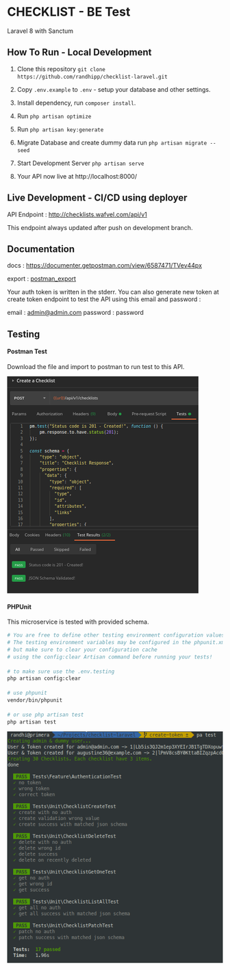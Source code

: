 # CHECKLIST - BE Test

Laravel 8 with Sanctum
## How To Run - Local Development

1. Clone this repository 
   `git clone https://github.com/randhipp/checklist-laravel.git`


2. Copy `.env.example` to `.env` - setup your database and other settings.


3. Install dependency, run `composer install`.


4. Run `php artisan optimize`


5. Run `php artisan key:generate`


6. Migrate Database and create dummy data run `php artisan migrate --seed`

7. Start Development Server `php artisan serve`

8. Your API now live at http://localhost:8000/ 

## Live Development - CI/CD using deployer

API Endpoint : 
http://checklists.wafvel.com/api/v1

This endpoint always updated after push on development branch.
## Documentation 
docs : 
https://documenter.getpostman.com/view/6587471/TVev44px

export : 
[postman_export](./storage/checklist.postman_collection.json) 

Your auth token is written in the stderr. You can also generate new token at create token endpoint to test the API using this email and password :

email : admin@admin.com
password : password

## Testing

#### Postman Test

Download the file and import to postman to run test to this API.

![test.jpg](./storage/git-images/9a18ba6d9946b8c5e6066e8564cff5ad.png)

#### PHPUnit

This microservice is tested with provided schema.

```bash
# You are free to define other testing environment configuration values as necessary. 
# The testing environment variables may be configured in the phpunit.xml file, 
# but make sure to clear your configuration cache 
# using the config:clear Artisan command before running your tests!

# to make sure use the .env.testing
php artisan config:clear

# use phpunit
vendor/bin/phpunit 

# or use php artisan test
php artisan test 
```

![test.jpg](./storage/git-images/2ddaa9c01712876173d81b03d17a39b9.png)


